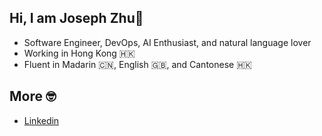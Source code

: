 ## Hi, I am Joseph Zhu👋

- Software Engineer, DevOps, AI Enthusiast, and natural language lover
- Working in Hong Kong 🇭🇰
- Fluent in Madarin 🇨🇳, English 🇬🇧, and Cantonese 🇭🇰

## More 🤓
- [Linkedin](https://www.linkedin.com/in/josephzxy/)

<!--
**josephzxy/josephzxy** is a ✨ _special_ ✨ repository because its `README.md` (this file) appears on your GitHub profile.

Here are some ideas to get you started:

- 🔭 I’m currently working on ...
- 🌱 I’m currently learning ...
- 👯 I’m looking to collaborate on ...
- 🤔 I’m looking for help with ...
- 💬 Ask me about ...
- 📫 How to reach me: ...
- 😄 Pronouns: ...
- ⚡ Fun fact: ...
-->
